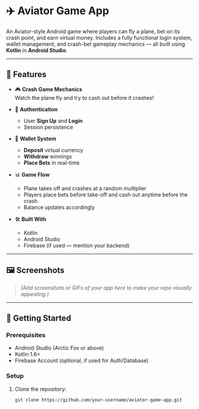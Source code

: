 # ✈️ Aviator Game App

An Aviator-style Android game where players can fly a plane, bet on its crash point, and earn virtual money. Includes a fully functional login system, wallet management, and crash-bet gameplay mechanics — all built using **Kotlin** in **Android Studio**.

---

## 📱 Features

- 🎮 **Crash Game Mechanics**  
  Watch the plane fly and try to cash out before it crashes!

- 🔐 **Authentication**  
  - User **Sign Up** and **Login**
  - Session persistence

- 💼 **Wallet System**  
  - **Deposit** virtual currency  
  - **Withdraw** winnings  
  - **Place Bets** in real-time  

- 📊 **Game Flow**  
  - Plane takes off and crashes at a random multiplier  
  - Players place bets before take-off and cash out anytime before the crash  
  - Balance updates accordingly

- 🛠️ **Built With**  
  - Kotlin  
  - Android Studio  
  - Firebase (if used — mention your backend)

---

## 🖼️ Screenshots

> *(Add screenshots or GIFs of your app here to make your repo visually appealing.)*

---

## 🚀 Getting Started

### Prerequisites

- Android Studio (Arctic Fox or above)
- Kotlin 1.6+
- Firebase Account (optional, if used for Auth/Database)

### Setup

1. Clone the repository:
   ```bash
   git clone https://github.com/your-username/aviator-game-app.git

